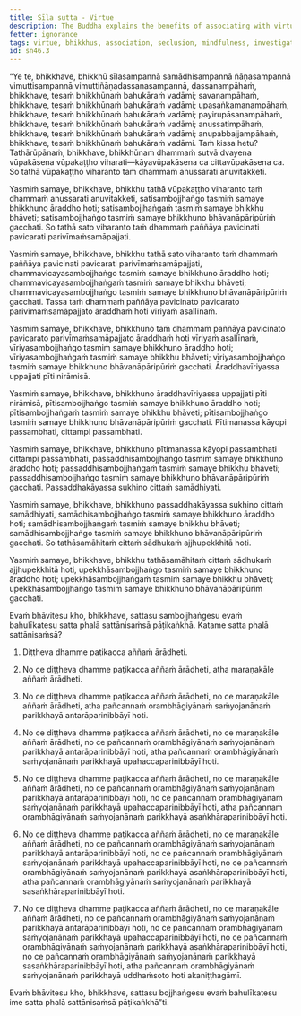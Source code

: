 ```yaml
---
title: Sīla sutta - Virtue
description: The Buddha explains the benefits of associating with virtuous bhikkhus and the development of the seven awakening factors.
fetter: ignorance
tags: virtue, bhikkhus, association, seclusion, mindfulness, investigation, energy, persistence, joy, rapture, tranquility, collectedness, concentration, equanimity, mental poise, awakening factors, sn, sn45-56, sn46
id: sn46.3
---
```


“Ye te, bhikkhave, bhikkhū sīlasampannā samādhisampannā ñāṇasampannā vimuttisampannā vimuttiñāṇadassanasampannā, dassanampāhaṁ, bhikkhave, tesaṁ bhikkhūnaṁ bahukāraṁ vadāmi; savanampāhaṁ, bhikkhave, tesaṁ bhikkhūnaṁ bahukāraṁ vadāmi; upasaṅkamanampāhaṁ, bhikkhave, tesaṁ bhikkhūnaṁ bahukāraṁ vadāmi; payirupāsanampāhaṁ, bhikkhave, tesaṁ bhikkhūnaṁ bahukāraṁ vadāmi; anussatimpāhaṁ, bhikkhave, tesaṁ bhikkhūnaṁ bahukāraṁ vadāmi; anupabbajjampāhaṁ, bhikkhave, tesaṁ bhikkhūnaṁ bahukāraṁ vadāmi. Taṁ kissa hetu? Tathārūpānaṁ, bhikkhave, bhikkhūnaṁ dhammaṁ sutvā dvayena vūpakāsena vūpakaṭṭho viharati—kāyavūpakāsena ca cittavūpakāsena ca. So tathā vūpakaṭṭho viharanto taṁ dhammaṁ anussarati anuvitakketi.

Yasmiṁ samaye, bhikkhave, bhikkhu tathā vūpakaṭṭho viharanto taṁ dhammaṁ anussarati anuvitakketi, satisambojjhaṅgo tasmiṁ samaye bhikkhuno āraddho hoti; satisambojjhaṅgaṁ tasmiṁ samaye bhikkhu bhāveti; satisambojjhaṅgo tasmiṁ samaye bhikkhuno bhāvanāpāripūriṁ gacchati. So tathā sato viharanto taṁ dhammaṁ paññāya pavicinati pavicarati parivīmaṁsamāpajjati.

Yasmiṁ samaye, bhikkhave, bhikkhu tathā sato viharanto taṁ dhammaṁ paññāya pavicinati pavicarati parivīmaṁsamāpajjati, dhammavicayasambojjhaṅgo tasmiṁ samaye bhikkhuno āraddho hoti; dhammavicayasambojjhaṅgaṁ tasmiṁ samaye bhikkhu bhāveti; dhammavicayasambojjhaṅgo tasmiṁ samaye bhikkhuno bhāvanāpāripūriṁ gacchati. Tassa taṁ dhammaṁ paññāya pavicinato pavicarato parivīmaṁsamāpajjato āraddhaṁ hoti vīriyaṁ asallīnaṁ.

Yasmiṁ samaye, bhikkhave, bhikkhuno taṁ dhammaṁ paññāya pavicinato pavicarato parivīmaṁsamāpajjato āraddhaṁ hoti vīriyaṁ asallīnaṁ, vīriyasambojjhaṅgo tasmiṁ samaye bhikkhuno āraddho hoti; vīriyasambojjhaṅgaṁ tasmiṁ samaye bhikkhu bhāveti; vīriyasambojjhaṅgo tasmiṁ samaye bhikkhuno bhāvanāpāripūriṁ gacchati. Āraddhavīriyassa uppajjati pīti nirāmisā.

Yasmiṁ samaye, bhikkhave, bhikkhuno āraddhavīriyassa uppajjati pīti nirāmisā, pītisambojjhaṅgo tasmiṁ samaye bhikkhuno āraddho hoti; pītisambojjhaṅgaṁ tasmiṁ samaye bhikkhu bhāveti; pītisambojjhaṅgo tasmiṁ samaye bhikkhuno bhāvanāpāripūriṁ gacchati. Pītimanassa kāyopi passambhati, cittampi passambhati.

Yasmiṁ samaye, bhikkhave, bhikkhuno pītimanassa kāyopi passambhati cittampi passambhati, passaddhisambojjhaṅgo tasmiṁ samaye bhikkhuno āraddho hoti; passaddhisambojjhaṅgaṁ tasmiṁ samaye bhikkhu bhāveti; passaddhisambojjhaṅgo tasmiṁ samaye bhikkhuno bhāvanāpāripūriṁ gacchati. Passaddhakāyassa sukhino cittaṁ samādhiyati.

Yasmiṁ samaye, bhikkhave, bhikkhuno passaddhakāyassa sukhino cittaṁ samādhiyati, samādhisambojjhaṅgo tasmiṁ samaye bhikkhuno āraddho hoti; samādhisambojjhaṅgaṁ tasmiṁ samaye bhikkhu bhāveti; samādhisambojjhaṅgo tasmiṁ samaye bhikkhuno bhāvanāpāripūriṁ gacchati. So tathāsamāhitaṁ cittaṁ sādhukaṁ ajjhupekkhitā hoti.

Yasmiṁ samaye, bhikkhave, bhikkhu tathāsamāhitaṁ cittaṁ sādhukaṁ ajjhupekkhitā hoti, upekkhāsambojjhaṅgo tasmiṁ samaye bhikkhuno āraddho hoti; upekkhāsambojjhaṅgaṁ tasmiṁ samaye bhikkhu bhāveti; upekkhāsambojjhaṅgo tasmiṁ samaye bhikkhuno bhāvanāpāripūriṁ gacchati.

Evaṁ bhāvitesu kho, bhikkhave, sattasu sambojjhaṅgesu evaṁ bahulīkatesu satta phalā sattānisaṁsā pāṭikaṅkhā. Katame satta phalā sattānisaṁsā?

1. Diṭṭheva dhamme paṭikacca aññaṁ ārādheti.

2. No ce diṭṭheva dhamme paṭikacca aññaṁ ārādheti, atha maraṇakāle aññaṁ ārādheti.

3. No ce diṭṭheva dhamme paṭikacca aññaṁ ārādheti, no ce maraṇakāle aññaṁ ārādheti, atha pañcannaṁ orambhāgiyānaṁ saṁyojanānaṁ parikkhayā antarāparinibbāyī hoti.

4. No ce diṭṭheva dhamme paṭikacca aññaṁ ārādheti, no ce maraṇakāle aññaṁ ārādheti, no ce pañcannaṁ orambhāgiyānaṁ saṁyojanānaṁ parikkhayā antarāparinibbāyī hoti, atha pañcannaṁ orambhāgiyānaṁ saṁyojanānaṁ parikkhayā upahaccaparinibbāyī hoti.

5. No ce diṭṭheva dhamme paṭikacca aññaṁ ārādheti, no ce maraṇakāle aññaṁ ārādheti, no ce pañcannaṁ orambhāgiyānaṁ saṁyojanānaṁ parikkhayā antarāparinibbāyī hoti, no ce pañcannaṁ orambhāgiyānaṁ saṁyojanānaṁ parikkhayā upahaccaparinibbāyī hoti, atha pañcannaṁ orambhāgiyānaṁ saṁyojanānaṁ parikkhayā asaṅkhāraparinibbāyī hoti.

6. No ce diṭṭheva dhamme paṭikacca aññaṁ ārādheti, no ce maraṇakāle aññaṁ ārādheti, no ce pañcannaṁ orambhāgiyānaṁ saṁyojanānaṁ parikkhayā antarāparinibbāyī hoti, no ce pañcannaṁ orambhāgiyānaṁ saṁyojanānaṁ parikkhayā upahaccaparinibbāyī hoti, no ce pañcannaṁ orambhāgiyānaṁ saṁyojanānaṁ parikkhayā asaṅkhāraparinibbāyī hoti, atha pañcannaṁ orambhāgiyānaṁ saṁyojanānaṁ parikkhayā sasaṅkhāraparinibbāyī hoti.

7. No ce diṭṭheva dhamme paṭikacca aññaṁ ārādheti, no ce maraṇakāle aññaṁ ārādheti, no ce pañcannaṁ orambhāgiyānaṁ saṁyojanānaṁ parikkhayā antarāparinibbāyī hoti, no ce pañcannaṁ orambhāgiyānaṁ saṁyojanānaṁ parikkhayā upahaccaparinibbāyī hoti, no ce pañcannaṁ orambhāgiyānaṁ saṁyojanānaṁ parikkhayā asaṅkhāraparinibbāyī hoti, no ce pañcannaṁ orambhāgiyānaṁ saṁyojanānaṁ parikkhayā sasaṅkhāraparinibbāyī hoti, atha pañcannaṁ orambhāgiyānaṁ saṁyojanānaṁ parikkhayā uddhaṁsoto hoti akaniṭṭhagāmī.

Evaṁ bhāvitesu kho, bhikkhave, sattasu bojjhaṅgesu evaṁ bahulīkatesu ime satta phalā sattānisaṁsā pāṭikaṅkhā”ti.
